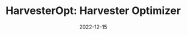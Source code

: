 ---
title: "HarvesterOpt: Harvester Optimizer"
logo: "HarvesterOpt.png"
description: "A tool for optimizing bistable piezo-magneto-elastic energy harvesting systems to maximize recovered energy."
date: 2022-12-15
website: "https://americocunhajr.github.io/HarvesterOpt"
github: "https://github.com/americocunhajr/HarvesterOpt"
docs: 
download: "https://github.com/americocunhajr/HarvesterOpt/zipball/main"
layout: none
collection: software
---